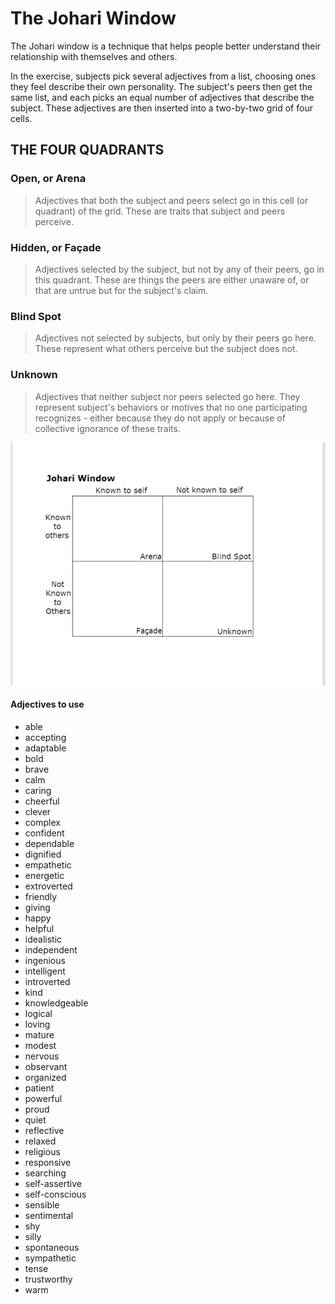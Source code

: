 
# The Johari Window

The Johari window is a technique that helps people better understand their relationship with themselves and others.

In the exercise, subjects pick several adjectives from a list, choosing ones they feel describe their own personality. The subject's peers then get the same list, and each picks an equal number of adjectives that describe the subject. These adjectives are then inserted into a two-by-two grid of four cells.

## THE FOUR QUADRANTS

### Open, or Arena

> Adjectives that both the subject and peers select go in this cell (or quadrant) of the grid. These are traits that subject and peers perceive. 

### Hidden, or Façade

> Adjectives selected by the subject, but not by any of their peers, go in this quadrant. These are things the peers are either unaware of, or that are untrue but for the subject's claim.

### Blind Spot

> Adjectives not selected by subjects, but only by their peers go here. These represent what others perceive but the subject does not.

### Unknown

> Adjectives that neither subject nor peers selected go here. They represent subject's behaviors or motives that no one participating recognizes - either because they do not apply or because of collective ignorance of these traits.  

!["Johari Window"](/images/johari-window-grid.png)


#### Adjectives to use

- able
- accepting
- adaptable
- bold
- brave
- calm
- caring
- cheerful
- clever
- complex
- confident
- dependable
- dignified
- empathetic
- energetic
- extroverted
- friendly
- giving
- happy
- helpful
- idealistic
- independent
- ingenious
- intelligent
- introverted
- kind
- knowledgeable
- logical
- loving
- mature
- modest
- nervous
- observant
- organized
- patient
- powerful
- proud
- quiet
- reflective
- relaxed
- religious
- responsive
- searching
- self-assertive 
- self-conscious 
- sensible
- sentimental
- shy
- silly
- spontaneous
- sympathetic
- tense
- trustworthy
- warm
